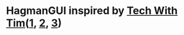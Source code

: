# HagmanGUI inspired by [Tech With Tim](https://www.youtube.com/watch?v=UEO1B_llDnc)([1](https://www.youtube.com/watch?v=UEO1B_llDnc), [2](https://www.youtube.com/watch?v=W6cjx7t39d4), [3]())
